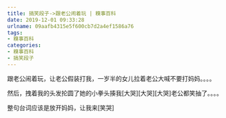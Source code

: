 ```yaml
---
title: 搞笑段子->跟老公闹着玩 | 糗事百科
date: 2019-12-01 09:33:28
urlname: 09aafb4315e5f600cb7d2a4ef1586a76
tags: 
- 糗事百科
categories:
- 糗事百科
- 搞笑段子
---
```

跟老公闹着玩，让老公假装打我，一岁半的女儿拉着老公大喊不要打妈妈。。。。

然后，拽着我的头发抡圆了她的小拳头揍我[大哭][大哭][大哭]老公都笑抽了。。。。

整句台词应该是放开妈妈，让我来[笑哭]


